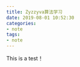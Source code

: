 ```yaml
---
title: Zyzzyva算法学习
date: 2019-08-01 10:52:30
categories:
- note
tags: 
- note
---
```


This is a test！